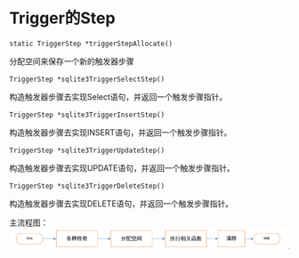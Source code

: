 # Trigger的Step

    static TriggerStep *triggerStepAllocate()
分配空间来保存一个新的触发器步骤

    TriggerStep *sqlite3TriggerSelectStep()
构造触发器步骤去实现Select语句，并返回一个触发步骤指针。

    TriggerStep *sqlite3TriggerInsertStep()
构造触发器步骤去实现INSERT语句，并返回一个触发步骤指针。

    TriggerStep *sqlite3TriggerUpdateStep()
构造触发器步骤去实现UPDATE语句，并返回一个触发步骤指针。

    TriggerStep *sqlite3TriggerDeleteStep()
构造触发器步骤去实现DELETE语句，并返回一个触发步骤指针。

主流程图：
![](7.png)

